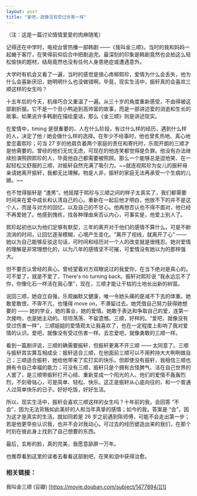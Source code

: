```yaml
---
layout: post
title: "爱吧，就像没有受过伤害一样"
---
```


（注：这是一篇讨论情情爱爱的肉麻随笔）

记得还在中学时，电视台曾热播一部韩剧 ——《我叫金三顺》。当时的我和妈妈一起蜷于客厅，在笑得前仰后合中把剧追完。最深刻的印象是韩剧竟然也会拍这么轻松愉快的题材，结局竟然也没有任何人身患绝症或遭遇意外。

大学时有机会又看了一遍，当时的感觉是很心疼柳熙珍，爱情为什么会丢失，他为什么会喜新厌旧，她明明什么也没做错啊。毕竟，现实生活中，振轩真的会喜欢三顺这样的女生吗？

十五年后的今天，机缘巧合又重温了一遍。从三十岁的角度重新感受，不由得被这部剧折服。它不是一个丑小鸭追到高帅富的故事，而是一部讲述爱的消逝和生长的故事。如果说许多韩剧在描绘童话，那么《金三顺》则是讲述现实。

在爱情中，timing 是很重要的。人在什么阶段，有过什么样的经历，遇到什么样的人，决定了他 / 她会做什么样的选择。在年少不经事时，他也曾炙热地、真心地爱恋着熙珍；可当 27 岁的他肩负着两个家庭的责任和寄托时，乐观开朗的三顺才是他需要的。曾经的他们无忧无虑，可现在的他连笑都觉得是负罪。他没有办法继续扮演照顾熙珍的人，毕竟他自己都需要被照顾。那么一个能够总是逗他笑、在一起轻松又舒服的三顺，对振轩自然充满了吸引力。\~\~就连视熙珍为女儿的振轩母亲请她离开振轩，我都无比理解。物是人非，振轩的家庭无法再承受一个生病的儿媳。\~\~

也不觉得振轩是 “渣男”。他摇摆于熙珍与三顺之间的样子太真实了，我们都需要时间来在爱中成长和认清自己的心。重新在一起后他才明白，他放不下的并不是这个人，而是与对方的回忆，以及自己的不甘心。他再想否认也不得不面对，他已经不再爱她了。他感到愧疚，找各种理由来否认内心，可事实是，他爱上别人了。

熙珍起初也以为他们足够有默契，三年的离开对于他们的感情不算什么。可是不断流淌的时间，让回忆逐渐模糊，心境产生变化。“离开了视线，就离开了心” —— 她以为自己能够反驳这句话，可时间和经历对一个人的改变就是很残忍。她对爱情的理解是非常理想化的，以为八年的感情坚不可摧，可爱情没有她以为的那样强大。

但不要否认曾经的真心。曾经望着对方双眼说过的我爱你，在当下绝对是真心的。可不爱了，就是不爱了，There's no turning back。振轩对熙珍说 “我永远忘不了你，你像化石一样活在我心里”，现在，三顺才能让干枯的土地长出新的树苗。

说回三顺，她自立自强，乐观幽默又健康，唯一令她头痛的是减不下去的体重。她敢爱敢恨，不卑不亢，也懂得 move on，不滞留过去。她凭借自己努力获得她想要的 —— 她的学业，她的事业，她的爱情。她敢于表达和争取自己的爱，连第一次接吻，也是她主动的。坦坦荡荡、不留遗憾。三顺，好样的。“爱吧，就像没有受过伤害一样“，三顺姐姐的爱情观太让我喜欢了，也在一定程度上影响了我对爱情的认识。爱吧，就像没有受过伤害一样。去恋爱吧，就像勇敢的三顺一样。

看到一篇剧评说，三顺的确需要振轩，但振轩更离不开三顺 —— 太同意了。三顺与振轩其实算互相成全：振轩适合三顺，在他面前三顺可以不用矜持大大咧咧做自己；三顺适合振轩，她给他带来了实打实的快乐。但即使没有振轩，我相信三顺也拥有令自己幸福的能力；可没有三顺，振轩只是个拥有古怪脾气、活在自己世界的人罢了，是三顺带振轩打开心结、重新变成一个阳光的人。他们的爱情不轰轰烈烈，不刻骨铭心，可是简单、轻松、快乐。这正是振轩从心底向往的，和一个普通人过简单快乐的日子。好好吃饭，好好生活。

所以，现实生活中，振轩会喜欢三顺这样的女生吗？十年前的我，会回答 “不会”，因为无法背叛如此美好的人和当年真挚的感情；如今的我，答案是 “会”，因为这才是真实的生活。就如同若是 26 岁之前遇到陈师傅，可能不会走出第一步；若是他更早些认识我，也并不会对我动心。可过去的经历塑造出来的我们，在那个时刻在彼此身上找到了自己想要的东西。

最后，玄彬的脸，真的完美，我愿意舔屏一万年。

也推荐看到这里的读者去看看这部剧吧，在笑和泪中获得治愈。


### 相关链接：

我叫金三顺 (豆瓣)
[https://movie.douban.com/subject/1477894/][1]

[1]:	https://movie.douban.com/subject/1477894//